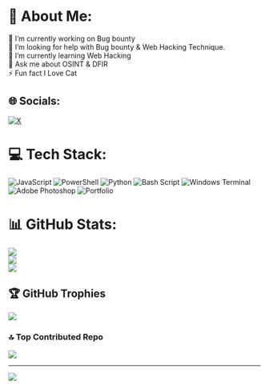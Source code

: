 # 💫 About Me:
🔭 I’m currently working on Bug bounty<br>🤝 I’m looking for help with Bug bounty & Web Hacking Technique.<br>🌱 I’m currently learning Web Hacking<br>💬 Ask me about OSINT & DFIR<br>⚡ Fun fact I Love Cat


## 🌐 Socials:
[![X](https://img.shields.io/badge/X-black.svg?logo=X&logoColor=white)](https://x.com/oneonlyzero) 

# 💻 Tech Stack:
![JavaScript](https://img.shields.io/badge/javascript-%23323330.svg?style=for-the-badge&logo=javascript&logoColor=%23F7DF1E) ![PowerShell](https://img.shields.io/badge/PowerShell-%235391FE.svg?style=for-the-badge&logo=powershell&logoColor=white) ![Python](https://img.shields.io/badge/python-3670A0?style=for-the-badge&logo=python&logoColor=ffdd54) ![Bash Script](https://img.shields.io/badge/bash_script-%23121011.svg?style=for-the-badge&logo=gnu-bash&logoColor=white) ![Windows Terminal](https://img.shields.io/badge/Windows%20Terminal-%234D4D4D.svg?style=for-the-badge&logo=windows-terminal&logoColor=white) ![Adobe Photoshop](https://img.shields.io/badge/adobe%20photoshop-%2331A8FF.svg?style=for-the-badge&logo=adobe%20photoshop&logoColor=white) ![Portfolio](https://img.shields.io/badge/Portfolio-%23000000.svg?style=for-the-badge&logo=firefox&logoColor=#FF7139)
# 📊 GitHub Stats:
![](https://github-readme-stats.vercel.app/api?username=oneonlyzero&theme=codeSTACKr&hide_border=false&include_all_commits=true&count_private=false)<br/>
![](https://github-readme-streak-stats.herokuapp.com/?user=oneonlyzero&theme=codeSTACKr&hide_border=false)<br/>
![](https://github-readme-stats.vercel.app/api/top-langs/?username=oneonlyzero&theme=codeSTACKr&hide_border=false&include_all_commits=true&count_private=false&layout=compact)

## 🏆 GitHub Trophies
![](https://github-profile-trophy.vercel.app/?username=oneonlyzero&theme=radical&no-frame=false&no-bg=true&margin-w=4)

### 🔝 Top Contributed Repo
![](https://github-contributor-stats.vercel.app/api?username=oneonlyzero&limit=5&theme=radical&combine_all_yearly_contributions=true)

---
[![](https://visitcount.itsvg.in/api?id=oneonlyzero&icon=2&color=1)](https://visitcount.itsvg.in)

<!-- Proudly created with GPRM ( https://gprm.itsvg.in ) -->
